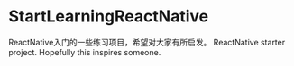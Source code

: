 # StartLearningReactNative
ReactNative入门的一些练习项目，希望对大家有所启发。
ReactNative starter project. Hopefully this inspires someone.
